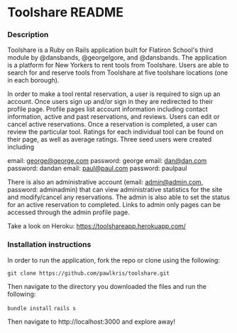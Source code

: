 # Toolshare README

### Description
Toolshare is a Ruby on Rails application built for Flatiron School's third module by @dansbands, @georgelgore, and @dansbands. The application is a platform for New Yorkers to rent tools from Toolshare. Users are able to search for and reserve tools from Toolshare at five toolshare locations (one in each borough).

In order to make a tool rental reservation, a user is required to sign up an account. Once users sign up and/or sign in they are redirected to their profile page. Profile pages list account information including contact information, active and past reservations, and reviews. Users can edit or cancel active reservations. Once a reservation is completed, a user can review the particular tool. Ratings for each individual tool can be found on their page, as well as average ratings. Three seed users were created including

email: george@george.com password: george
email: dan@dan.com password: dandan
email: paul@paul.com password: paulpaul

There is also an administrative account (email: admin@admin.com, password: adminadmin) that can view administrative statistics for the site and modify/cancel any reservations. The admin is also able to set the status for  an active reservation to completed. Links to admin only pages can be accessed through the admin profile page. 

Take a look on Heroku: https://toolshareapp.herokuapp.com/

### Installation instructions

In order to run the application, fork the repo or clone using the following:

```git clone https://github.com/pawlkris/toolshare.git ```

Then navigate to the directory you downloaded the files and run the following:

``` bundle install ```
``` rails s ```

Then navigate to http://localhost:3000 and explore away!
